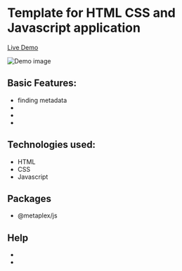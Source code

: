 # Template for HTML CSS and Javascript application

<a href="">Live Demo</a>

<img src="" alt="Demo image"/>

## Basic Features:

- finding metadata
-
-
-

## Technologies used:

- HTML
- CSS
- Javascript

## Packages

- @metaplex/js

## Help

-
-
